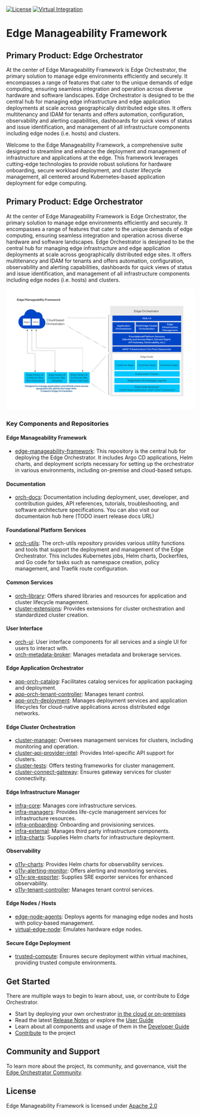  [![License](https://img.shields.io/badge/License-Apache%202.0-blue.svg)](https://opensource.org/licenses/Apache-2.0) [![Virtual Integration](https://github.com/open-edge-platform/edge-manageability-framework/actions/workflows/virtual-integration.yml/badge.svg?branch=main)](https://github.com/open-edge-platform/edge-manageability-framework/actions/workflows/virtual-integration.yml?query=branch%3Amain)

# Edge Manageability Framework

## Primary Product: Edge Orchestrator
At the center of Edge Manageability Framework is Edge Orchestrator, the primary solution to manage edge environments efficiently and securely. It encompasses a range of features that cater to the unique demands of edge computing, ensuring seamless integration and operation across diverse hardware and software landscapes. Edge Orchestrator is designed to be the central hub for managing edge infrastructure and edge application deployments at scale across geographically distributed edge sites.  It offers multitenancy and IDAM for tenants and offers automation, configuration, observability and alerting capabilities, dashboards for quick views of status and issue identification, and management of all infrastructure components including edge nodes (i.e. hosts) and clusters.

Welcome to the Edge Manageability Framework, a comprehensive suite designed to streamline and enhance the deployment and management of infrastructure and applications at the edge. This framework leverages cutting-edge technologies to provide robust solutions for hardware onboarding, secure workload deployment, and cluster lifecycle management, all centered around Kubernetes-based application deployment for edge computing.

## Primary Product: Edge Orchestrator
At the center of Edge Manageability Framework is Edge Orchestrator, the primary solution to manage edge environments efficiently and securely. It encompasses a range of features that cater to the unique demands of edge computing, ensuring seamless integration and operation across diverse hardware and software landscapes. Edge Orchestrator is designed to be the central hub for managing edge infrastructure and edge application deployments at scale across geographically distributed edge sites.  It offers multitenancy and IDAM for tenants and offers automation, configuration, observability and alerting capabilities, dashboards for quick views of status and issue identification, and management of all infrastructure components including edge nodes (i.e. hosts) and clusters.

![Edge Manageability Framework High Level Component Diagram](Edge_Manageability_Framework_Readme_Image.png)

### Key Components and Repositories

#### Edge Manageability Framework
- [edge-manageability-framework](https://github.com/open-edge-platform/edge-manageability-framework): This repository is the central hub for deploying the Edge Orchestrator. It includes Argo CD applications, Helm charts, and deployment scripts necessary for setting up the orchestrator in various environments, including on-premise and cloud-based setups.

#### Documentation
- [orch-docs](https://github.com/open-edge-platform/orch-docs): Documentation including deployment, user, developer, and contribution guides, API references, tutorials, troubleshooting, and software architecture specifications.  You can also visit our documentaion hub here (TODO insert release docs URL)

#### Foundational Platform Services
- [orch-utils](https://github.com/open-edge-platform/orch-utils): The orch-utils repository provides various utility functions and tools that support the deployment and management of the Edge Orchestrator. This includes Kubernetes jobs, Helm charts, Dockerfiles, and Go code for tasks such as namespace creation, policy management, and Traefik route configuration.

#### Common Services
- [orch-library](https://github.com/open-edge-platform/orch-library): Offers shared libraries and resources for application and cluster lifecycle management.
- [cluster-extensions](https://github.com/open-edge-platform/cluster-extensions): Provides extensions for cluster orchestration and standardized cluster creation.

#### User Interface
- [orch-ui](https://github.com/open-edge-platform/orch-ui): User interface components for all services and a single UI for users to interact with.
- [orch-metadata-broker](https://github.com/open-edge-platform/orch-metadata-broker): Manages metadata and brokerage services.

#### Edge Application Orchestrator
- [app-orch-catalog](https://github.com/open-edge-platform/app-orch-catalog): Facilitates catalog services for application packaging and deployment.
- [app-orch-tenant-controller](https://github.com/open-edge-platform/app-orch-tenant-controller): Manages tenant control.
- [app-orch-deployment](https://github.com/open-edge-platform/app-orch-deployment): Manages deployment services and application lifecycles for cloud-native applications across distributed edge networks.

#### Edge Cluster Orchestration
- [cluster-manager](https://github.com/open-edge-platform/cluster-manager): Oversees management services for clusters, including monitoring and operation.
- [cluster-api-provider-intel](https://github.com/open-edge-platform/cluster-api-provider-intel): Provides Intel-specific API support for clusters.
- [cluster-tests](https://github.com/open-edge-platform/cluster-tests): Offers testing frameworks for cluster management.
- [cluster-connect-gateway](https://github.com/open-edge-platform/cluster-connect-gateway): Ensures gateway services for cluster connectivity.

#### Edge Infrastructure Manager
- [infra-core](https://github.com/open-edge-platform/infra-core): Manages core infrastructure services.
- [infra-managers](https://github.com/open-edge-platform/infra-managers): Provides life-cycle management services for infrastructure resources.
- [infra-onboarding](https://github.com/open-edge-platform/infra-onboarding): Onboarding and provisioning services.
- [infra-external](https://github.com/open-edge-platform/infra-external): Manages third party infrastructure components.
- [infra-charts](https://github.com/open-edge-platform/infra-charts): Supplies Helm charts for infrastructure deployment.

#### Observability
- [o11y-charts](https://github.com/open-edge-platform/olly-charts): Provides Helm charts for observability services.
- [o11y-alerting-monitor](https://github.com/open-edge-platform/olly-alerting-monitor): Offers alerting and monitoring services.
- [o11y-sre-exporter](https://github.com/open-edge-platform/olly-sre-exporter): Supplies SRE exporter services for enhanced observability.
- [o11y-tenant-controller](https://github.com/open-edge-platform/olly-tenant-controller): Manages tenant control services.

#### Edge Nodes / Hosts
- [edge-node-agents](https://github.com/open-edge-platform/edge-node-agents): Deploys agents for managing edge nodes and hosts with policy-based management.
- [virtual-edge-node](https://github.com/open-edge-platform/virtual-edge-node): Emulates hardware edge nodes.

#### Secure Edge Deployment
- [trusted-compute](https://github.com/open-edge-platform/trusted-compute): Ensures secure deployment within virtual machines, providing trusted compute environments.


## Get Started
There are multiple ways to begin to learn about, use, or contribute to Edge Orchestrator.
- Start by deploying your own orchestrator [in the cloud or on-premises](https://github.com/open-edge-platform/orch-docs/blob/main/docs/deployment_guide/index.rst)
- Read the latest [Release Notes](https://github.com/open-edge-platform/orch-docs/blob/main/docs/release_notes/index.rst) or explore the [User Guide](https://github.com/open-edge-platform/orch-docs/blob/main/docs/user_guide/index.rst)
- Learn about all components and usage of them in the [Developer Guide](https://github.com/open-edge-platform/orch-docs/blob/main/docs/developer_guide/index.rst)
- [Contribute](https://github.com/open-edge-platform/orch-docs/blob/main/docs/developer_guide/contributor_guide/index.rst) to the project

## Community and Support

To learn more about the project, its community, and governance, visit the [Edge Orchestrator
Community](https://github.com/open-edge-platform).

## License

Edge Manageability Framework is licensed under [Apache 2.0](http://www.apache.org/licenses/LICENSE-2.0)
